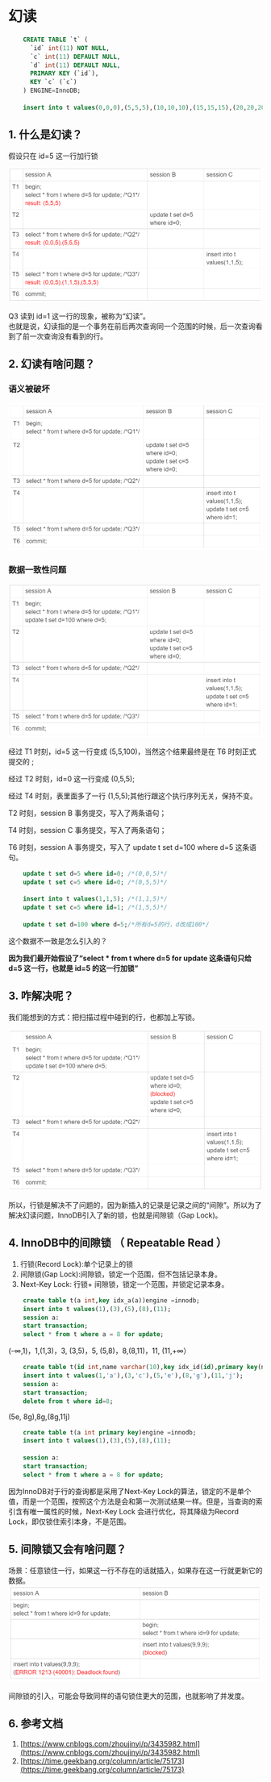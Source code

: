 # 幻读

```sql
    CREATE TABLE `t` (
      `id` int(11) NOT NULL,
      `c` int(11) DEFAULT NULL,
      `d` int(11) DEFAULT NULL,
      PRIMARY KEY (`id`),
      KEY `c` (`c`)
    ) ENGINE=InnoDB;

    insert into t values(0,0,0),(5,5,5),(10,10,10),(15,15,15),(20,20,20),(25,25,25);
```

## 1. 什么是幻读？

假设只在 id=5 这一行加行锁

![&#x5047;&#x8BBE;&#x53EA;&#x5728; id=5 &#x8FD9;&#x4E00;&#x884C;&#x52A0;&#x884C;&#x9501;](../../.gitbook/assets/p1.png)

Q3 读到 id=1 这一行的现象，被称为“幻读”。  
也就是说，幻读指的是一个事务在前后两次查询同一个范围的时候，后一次查询看到了前一次查询没有看到的行。

## 2. 幻读有啥问题？

### 语义被破坏

![&#x56FE;2](../../.gitbook/assets/p2.png)

### 数据一致性问题

![&#x56FE;3](../../.gitbook/assets/p3.png)

经过 T1 时刻，id=5 这一行变成 \(5,5,100\)，当然这个结果最终是在 T6 时刻正式提交的 ;

经过 T2 时刻，id=0 这一行变成 \(0,5,5\);

经过 T4 时刻，表里面多了一行 \(1,5,5\);其他行跟这个执行序列无关，保持不变。

T2 时刻，session B 事务提交，写入了两条语句；

T4 时刻，session C 事务提交，写入了两条语句；

T6 时刻，session A 事务提交，写入了 update t set d=100 where d=5 这条语句。

```sql
    update t set d=5 where id=0; /*(0,0,5)*/
    update t set c=5 where id=0; /*(0,5,5)*/

    insert into t values(1,1,5); /*(1,1,5)*/
    update t set c=5 where id=1; /*(1,5,5)*/

    update t set d=100 where d=5;/*所有d=5的行，d改成100*/
```

这个数据不一致是怎么引入的？

**因为我们最开始假设了“select \* from t where d=5 for update 这条语句只给 d=5 这一行，也就是 id=5 的这一行加锁”**

## 3. 咋解决呢？

我们能想到的方式：把扫描过程中碰到的行，也都加上写锁。

![&#x56FE;4](../../.gitbook/assets/p4.png)

所以，行锁是解决不了问题的，因为新插入的记录是记录之间的“间隙”。所以为了解决幻读问题，InnoDB引入了新的锁，也就是间隙锁（Gap Lock\)。

## 4. InnoDB中的间隙锁 （ Repeatable Read ）

1. 行锁\(Record Lock\):单个记录上的锁
2. 间隙锁\(Gap Lock\):间隙锁，锁定一个范围，但不包括记录本身。
3. Next-Key Lock: 行锁+ 间隙锁，锁定一个范围，并锁定记录本身。

```sql
    create table t(a int,key idx_a(a))engine =innodb;
    insert into t values(1),(3),(5),(8),(11);
    session a:
    start transaction;
    select * from t where a = 8 for update;
```

\(-∞,1\)，1,\(1,3\)，3, \(3,5\)，5, \(5,8\)，8,\(8,11\)，11, \(11,+∞）

```sql
    create table t(id int,name varchar(10),key idx_id(id),primary key(name))engine =innodb;
    insert into t values(1,'a'),(3,'c'),(5,'e'),(8,'g'),(11,'j');  
    session a:
    start transaction;
    delete from t where id=8;
```

\(5e, 8g\),8g,\(8g,11j\)

```sql
    create table t(a int primary key)engine =innodb;
    insert into t values(1),(3),(5),(8),(11);

    session a:
    start transaction;
    select * from t where a = 8 for update;
```

因为InnoDB对于行的查询都是采用了Next-Key Lock的算法，锁定的不是单个值，而是一个范围，按照这个方法是会和第一次测试结果一样。但是，当查询的索引含有唯一属性的时候，Next-Key Lock 会进行优化，将其降级为Record Lock，即仅锁住索引本身，不是范围。

## 5. 间隙锁又会有啥问题？

场景：任意锁住一行，如果这一行不存在的话就插入，如果存在这一行就更新它的数据。 ![&#x56FE;5](../../.gitbook/assets/p5.png)

间隙锁的引入，可能会导致同样的语句锁住更大的范围，也就影响了并发度。

## 6. 参考文档

1. [https://www.cnblogs.com/zhoujinyi/p/3435982.html](https://www.cnblogs.com/zhoujinyi/p/3435982.html)
2. [https://time.geekbang.org/column/article/75173](https://time.geekbang.org/column/article/75173)

